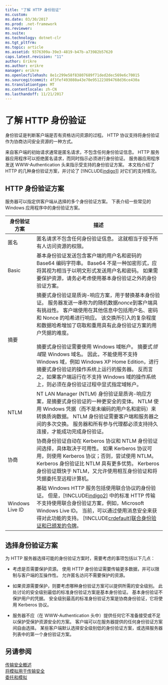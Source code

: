 ```yaml
---
title: "了解 HTTP 身份验证"
ms.custom: 
ms.date: 03/30/2017
ms.prod: .net-framework
ms.reviewer: 
ms.suite: 
ms.technology: dotnet-clr
ms.tgt_pltfrm: 
ms.topic: article
ms.assetid: 9376309a-39e3-4819-b47b-a73982b57620
caps.latest.revision: "11"
author: Erikre
ms.author: erikre
manager: erikre
ms.openlocfilehash: 8e1c299e58f83807689f71ded2dec569e6c70015
ms.sourcegitcommit: 4f3fef493080a43e70e951223894768d36ce430a
ms.translationtype: MT
ms.contentlocale: zh-CN
ms.lasthandoff: 11/21/2017
---
```

# <a name="understanding-http-authentication"></a>了解 HTTP 身份验证
身份验证是判断客户端是否有资格访问资源的过程。 HTTP 协议支持将身份验证作为协商访问安全资源的一种方式。  
  
 来自客户端的初始请求通常是匿名请求，不包含任何身份验证信息。 HTTP 服务器应用程序可以拒绝匿名请求，而同时指示必须进行身份验证。 服务器应用程序发送 WWW-Authentication 头来指示受支持的身份验证方案。 本文档介绍了 HTTP 的几种身份验证方案，并讨论了 [!INCLUDE[indigo1](../../../../includes/indigo1-md.md)] 对它们的支持情况。  
  
## <a name="http-authentication-schemes"></a>HTTP 身份验证方案  
 服务器可以指定供客户端从选择的多个身份验证方案。 下表介绍一些常见的 Windows 应用程序中的身份验证方案。  
  
|身份验证方案|描述|  
|---------------------------|-----------------|  
|匿名|匿名请求不包含任何身份验证信息。 这就相当于授予所有人访问资源的权限。|  
|Basic|基本身份验证发送包含客户端的用户名和密码的 Base64 编码字符串。 Base64 不是一种加密形式，应将其视为相当于以明文形式发送用户名和密码。 如果需要保护资源，请务必考虑使用基本身份验证之外的身份验证方案。|  
|摘要|摘要式身份验证是质询-响应方案，用于替换基本身份验证。 服务器发送一串称为的随机数据*nonce*到客户端具有挑战性。 客户端使用在其他信息中包括用户名、密码和 Nonce 的哈希进行响应。 该交换所引入的复杂程度和数据哈希增加了窃取和重用具有此身份验证方案的用户凭据的难度。<br /><br /> 摘要式身份验证需要使用 Windows 域帐户。 摘要式*领域*是 Windows 域名。 因此，不能使用不支持 Windows 域，例如 Windows XP Home Edition，进行摘要式身份验证的操作系统上运行的服务器。 反而言之，如果客户端运行在不支持 Windows 域的操作系统上，则必须在身份验证过程中显式指定域帐户。|  
|NTLM|NT LAN Manager (NTLM) 身份验证是质询-响应方案，是摘要式身份验证的一种更安全的变体。 NTLM 使用 Windows 凭据（而不是未编码的用户名和密码）来转换质询数据。 NTLM 身份验证需要客户端和服务器之间的多次交换。 服务器和所有参与代理都必须支持持久连接，才能成功完成身份验证。|  
|协商|协商身份验证自动在 Kerberos 协议和 NTLM 身份验证间选择，具体取决于可用性。 如果 Kerberos 协议可用，则使用 Kerberos 协议；否则，尝试使用 NTLM。 Kerberos 身份验证比 NTLM 具有更多优势。 Kerberos 身份验证既快于 NTLM，又允许使用相互身份验证和将凭据委托至远程计算机。|  
|Windows Live ID|基础 Windows HTTP 服务包括使用联合协议的身份验证。 但是，[!INCLUDE[indigo2](../../../../includes/indigo2-md.md)] 中的标准 HTTP 传输不支持使用联合身份验证方案，例如，Microsoft Windows Live ID。 当前，可以通过使用消息安全来获得对此功能的支持。 [!INCLUDE[crdefault](../../../../includes/crdefault-md.md)][联合身份验证和已颁发的令牌](../../../../docs/framework/wcf/feature-details/federation-and-issued-tokens.md)。|  
  
## <a name="choosing-an-authentication-scheme"></a>选择身份验证方案  
 为 HTTP 服务器选择可能的身份验证方案时，需要考虑的事项包括以下几点：  
  
-   考虑是否需要保护资源。 使用 HTTP 身份验证需要传输更多数据，并可以限制与客户端的互操作性。 允许匿名访问不需要保护的资源。  
  
-   如果资源需要保护，则要考虑哪种身份验证方案可以提供所需的安全级别。 此处讨论的安全级别最低的标准身份验证方案是基本身份验证。 基本身份验证不保护用户的凭据。 安全级别最高的标准身份验证方案是协商身份验证，它将使用 Kerberos 协议。  
  
-   服务器不应（在 WWW-Authentication 头中）提供任何它不准备接受或不足以保护受保护资源安全的方案。 客户端可以在服务器提供的任何身份验证方案间自由选择。 某些客户端默认选择安全级别低的身份验证方案，或选择服务器列表中的第一个身份验证方案。  
  
## <a name="see-also"></a>另请参阅  
 [传输安全概述](../../../../docs/framework/wcf/feature-details/transport-security-overview.md)  
 [将模拟用于传输安全](../../../../docs/framework/wcf/feature-details/using-impersonation-with-transport-security.md)  
 [委托和模拟](../../../../docs/framework/wcf/feature-details/delegation-and-impersonation-with-wcf.md)
